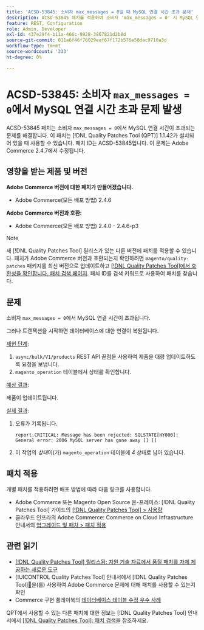 ```yaml
---
title: 'ACSD-53845: 소비자 max_messages = 0일 때 MySQL 연결 시간 초과 문제'
description: ACSD-53845 패치를 적용하여 소비자 'max_messages = 0' 시 MySQL 연결 시간이 초과되는 Adobe Commerce 문제를 수정합니다.
feature: REST, Configuration
role: Admin, Developer
exl-id: 437e29f4-b11a-466c-9928-3867821d2b8d
source-git-commit: 011a6f46f76029eaf67f172b576e58dac9710a3d
workflow-type: tm+mt
source-wordcount: '333'
ht-degree: 0%

---
```


# ACSD-53845: 소비자 `max_messages = 0`에서 MySQL 연결 시간 초과 문제 발생

ACSD-53845 패치는 소비자 `max_messages = 0`에서 MySQL 연결 시간이 초과되는 문제를 해결합니다. 이 패치는 [!DNL Quality Patches Tool (QPT)] 1.1.42가 설치되어 있을 때 사용할 수 있습니다. 패치 ID는 ACSD-53845입니다. 이 문제는 Adobe Commerce 2.4.7에서 수정됩니다.

## 영향을 받는 제품 및 버전

**Adobe Commerce 버전에 대한 패치가 만들어졌습니다.**

* Adobe Commerce(모든 배포 방법) 2.4.6

**Adobe Commerce 버전과 호환:**

* Adobe Commerce(모든 배포 방법) 2.4.0 - 2.4.6-p3

>[!NOTE]
>
>새 [!DNL Quality Patches Tool] 릴리스가 있는 다른 버전에 패치를 적용할 수 있습니다. 패치가 Adobe Commerce 버전과 호환되는지 확인하려면 `magento/quality-patches` 패키지를 최신 버전으로 업데이트하고 [[!DNL Quality Patches Tool]에서 호환성을 확인합니다. 패치 검색 페이지](https://experienceleague.adobe.com/tools/commerce-quality-patches/index.html?lang=ko). 패치 ID를 검색 키워드로 사용하여 패치를 찾습니다.

## 문제

소비자 `max_messages = 0`에서 MySQL 연결 시간이 초과됩니다.

그러나 트랜잭션을 시작하면 데이터베이스에 대한 연결이 복원됩니다.

<u>재현 단계</u>:

1. `async/bulk/V1/products` REST API 끝점을 사용하여 제품을 대량 업데이트하도록 요청을 보냅니다.
1. `magento_operation` 테이블에서 상태를 확인합니다.

<u>예상 결과</u>:

제품이 업데이트됩니다.

<u>실제 결과</u>:

1. 오류가 기록됩니다.

   ```
   report.CRITICAL: Message has been rejected: SQLSTATE[HY000]: General error: 2006 MySQL server has gone away [] []
   ```

1. 이 작업의 *상태*&#x200B;이(가) `magento_operation` 테이블에 *4* 상태로 남아 있습니다.

## 패치 적용

개별 패치를 적용하려면 배포 방법에 따라 다음 링크를 사용합니다.

* Adobe Commerce 또는 Magento Open Source 온-프레미스: [!DNL Quality Patches Tool] 가이드의 [[!DNL Quality Patches Tool] > 사용량](/help/tools/quality-patches-tool/usage.md)
* 클라우드 인프라의 Adobe Commerce: Commerce on Cloud Infrastructure 안내서의 [업그레이드 및 패치 > 패치 적용](https://experienceleague.adobe.com/docs/commerce-cloud-service/user-guide/develop/upgrade/apply-patches.html?lang=ko)

## 관련 읽기

* [[!DNL Quality Patches Tool] 릴리스됨: 지원 기술 자료에서 품질 패치를 자체 제공하는 새로운 도구](https://experienceleague.adobe.com/ko/docs/commerce-operations/tools/quality-patches-tool/quality-patches-tool-to-self-serve-quality-patches)
* [!UICONTROL Quality Patches Tool] 안내서에서  [!DNL Quality Patches Tool][&#128279;](/help/tools/quality-patches-tool/patches-available-in-qpt/check-patch-for-magento-issue-with-magento-quality-patches.md)을(를) 사용하여 Adobe Commerce 문제에 대해 패치를 사용할 수 있는지 확인
* Commerce 구현 플레이북의 [데이터베이스 테이블 수정 우수 사례](https://experienceleague.adobe.com/ko/docs/commerce-operations/implementation-playbook/best-practices/development/modifying-core-and-third-party-tables#why-adobe-recommends-avoiding-modifications)

QPT에서 사용할 수 있는 다른 패치에 대한 정보는 [!DNL Quality Patches Tool] 안내서에서 [[!DNL Quality Patches Tool]: 패치 검색](https://experienceleague.adobe.com/tools/commerce-quality-patches/index.html?lang=ko)을 참조하세요.
